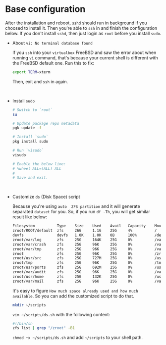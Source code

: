 # Base configuration

After the installation and reboot, `sshd` should run in background if you choosed to install it.
Then you're able to `ssh` in and finish the configuration below. If you don't install `sshd`, then
just login as `root` before you install `sudo`.

- About `vi: No terminal database found`

    If you `ssh` into your `virtualbox` FreeBSD and saw the error about when running `vi` command,
    that's because your current shell is different with the FreeBSD default one. Run this to fix:

    ```bash
    export TERM=xterm
    ```

    Then, exit and `ssh` in again.

</br>

- Install `sudo`

    ```bash
    # Switch to `root`
    su

    # Update package repo metadata
    pgk update -f

    # Install `sudo`
    pkg install sudo

    # Run `visudo`
    visudo

    # Enable the below line:
    # %wheel ALL=(ALL) ALL
    #
    # Save and exit.
    ```

</br>

- Customize `ds` (Disk Space) script

    Because you're using `auto  ZFS partition` and it will generate separated `dataset` for you. So,
    if you run `df -Th`, you will get similar result like below:

    ```bash
    Filesystem          Type    Size    Used    Avail   Capacity    Mounted on
    zroot/ROOT/default  zfs     26G     1.1G    25G     4%          /
    devfs               devfs   1.0K    1.0K    0B      100%        /dev
    zroot/var/log       zfs     25G     164K    25G     0%          /var/log
    zroot/var/crash     zfs     25G     96K     25G     0%          /var/crash
    zroot/var/tmp       zfs     25G     96K     25G     0%          /var/tmp
    zroot               zfs     25G     96K     25G     0%          /zroot
    zroot/usr/src       zfs     25G     727M    25G     0%          /usr/src
    zroot/tmp           zfs     25G     96K     25G     0%          /tmp
    zroot/usr/ports     zfs     25G     692M    25G     0%          /usr/ports
    zroot/var/audit     zfs     25G     96K     25G     0%          /var/audit
    zroot/usr/home      zfs     25G     132K    25G     0%          /usr/home
    zroot/var/mail      zfs     25G     96K     25G     0%          /var/mail
    ```

    It's easy to figure `How much space already used and how much available`. So you can add the customized
    script to do that.

    ```bash
    mkdir ~/scripts
    ```

    `vim ~/scripts/ds.sh` with the following content:

    ```bash
    #!/bin/sh
    zfs list | grep "/zroot" -B1
    ```

    `chmod +x ~/scripts/ds.sh` and add `~/scripts` to your shell path.
